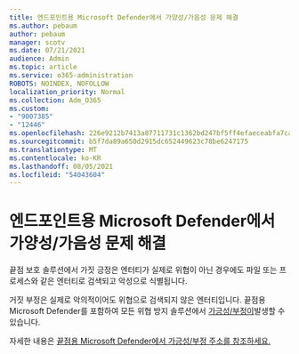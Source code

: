 ```yaml
---
title: 엔드포인트용 Microsoft Defender에서 가양성/가음성 문제 해결
ms.author: pebaum
author: pebaum
manager: scotv
ms.date: 07/21/2021
audience: Admin
ms.topic: article
ms.service: o365-administration
ROBOTS: NOINDEX, NOFOLLOW
localization_priority: Normal
ms.collection: Adm_O365
ms.custom:
- "9007385"
- "12446"
ms.openlocfilehash: 226e9212b7413a87711731c1362bd247bf5ff4efaeceabfa7caf31d0a97b8ede
ms.sourcegitcommit: b5f7da89a650d2915dc652449623c78be6247175
ms.translationtype: MT
ms.contentlocale: ko-KR
ms.lasthandoff: 08/05/2021
ms.locfileid: "54043604"
---
```

# <a name="address-false-positivesnegatives-in-microsoft-defender-for-endpoint"></a>엔드포인트용 Microsoft Defender에서 가양성/가음성 문제 해결

끝점 보호 솔루션에서 가짓 긍정은 엔터티가 실제로 위협이 아닌 경우에도 파일 또는 프로세스와 같은 엔터티로 검색되고 악성으로 식별됩니다. 

거짓 부정은 실제로 악의적이어도 위협으로 검색되지 않은 엔터티입니다. 끝점용 Microsoft Defender를 포함하여 모든 위협 방지 솔루션에서 [가긍성/부정이](/microsoft-365/security/defender-endpoint/microsoft-defender-endpoint)발생할 수 있습니다.

자세한 내용은 [끝점용 Microsoft Defender에서 가긍성/부정 주소를 참조하세요.](/microsoft-365/security/defender-endpoint/defender-endpoint-false-positives-negatives)
